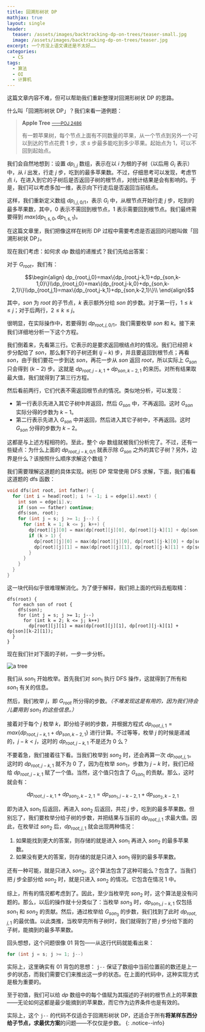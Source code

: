 ```yaml
---
title: 回溯形树状 DP
mathjax: true
layout: single
header:
  teaser: /assets/images/backtracking-dp-on-trees/teaser-small.jpg
  image: /assets/images/backtracking-dp-on-trees/teaser.jpg
excerpt: 一个月没上语文课还是不太好……
categories:
  - CS
tags:
  - 算法
  - OI
  - 计算机
---
```


这篇文章内容不难，但可以帮助我们重新整理对回溯形树状 DP 的思路。

什么叫「回溯形树状 DP」？我们来看一道例题：

> **Apple Tree** <small><span style="color:#bbbec0"><a href="http://poj.org/problem?id=2486">——POJ 2486</a></span></small>
> 
> 有一颗苹果树，每个节点上面有不同数量的苹果，从一个节点到另外一个可以到达的节点花费 $1$ 步，求 $s$ 步最多能吃到多少苹果。起始点为 $1$，可以不回到起始点。

我们会自然地想到：设置 $dp_{i,j}$ 数组，表示在以 $i$ 为根的子树（以后用 $G_i$ 表示）中，从 $i$ 出发，行走 $j$ 步，吃到的最多苹果数。不过，仔细思考可以发现，考虑节点 $i$，在进入到它的子树后是否返回子树的根节点，对统计结果是会有影响的。于是，我们可以考虑多加一维，表示向下行走后是否返回当前结点。

这样，我们重新定义数组 $dp_{i,j,0/1}$，表示 $G_i$ 中，从根节点开始行走 $j$ 步，吃到的最多苹果数，其中，$0$ 表示不需回到根节点，$1$ 表示需要回到根节点。我们最终需要得到 $max(dp_{1,s,0},dp_{1,s,1})$。

在这篇文章里，我们把像这样在树形 DP 过程中需要考虑是否返回的问题叫做「回溯形树状 DP」。

现在我们考虑：如何求 $dp$ 数组的递推式？我们先给出答案：

对于 $G_{root}$，我们有：

$$\begin{align} dp_{root,j,0}=max\{dp_{root,j-k,1}+dp_{son,k-1,0}\}\\dp_{root,j,0}=max\{dp_{root,j-k,0}+dp_{son,k-2,1}\}\\dp_{root,j,1}=max\{dp_{root,j-k,1}+dp_{son,k-2,1}\}\\ \end{align}$$

其中，$son$ 为 $root$ 的子节点，$k$ 表示额外分给 $son$ 的步数。对于第一行，$1 \leq k \leq j$；对于后两行，$2 \leq k \leq j$。

很明显，在实际操作中，若要得到 $dp_{root,j,0/1}$，我们需要枚举 $son$ 和 $k$。接下来我们详细地分析一下这个方程。

我们倒着来，先看第三行。它表示的是要求返回根结点时的情况。我们已经把 $k$ 步分配给了 $son$，那么剩下的子树还剩 $(j-k)$ 步，并且要返回到根节点；再看 $son$，由于我们要花一步到达 $son$，再花一步从 $son$ 返回 $root$，所以实际上 $G_{son}$ 只会得到 $(k-2)$ 步。这就是 $dp_{root,j-k,1}+dp_{son,k-2,1}$ 的来历。对所有结果取最大值，我们就得到了第三行方程。

然后看前两行，它们代表不需返回根节点的情况。类似地分析，可以发现：

- 第一行表示先进入其它子树中并返回，然后 $G_{son}$ 中，不再返回。这时 $G_{son}$ 实际分得的步数为 $k-1$。
- 第二行表示先进入 $G_{son}$ 中并返回，然后进入其它子树中，不再返回。这时 $G_{son}$ 分得的步数为 $k-2$。

这都是与上述方程相符的。至此，整个 $dp$ 数组就被我们分析完了。不过，还有一些疑点：为什么上面的 $dp_{root,j-k,0/1}$ 就表示除 $G_{son}$ 之外的其它子树？另外，边界是什么？该按照什么顺序求解这个数组？

我们需要理解这道题的具体实现。树形 DP 常常使用 DFS 求解，下面，我们看看这道题的 dfs 函数：

```c++
void dfs(int root, int father) {  
  for (int i = head[root]; i != -1; i = edge[i].next) {  
    int son = edge[i].v;  
    if (son == father) continue;  
    dfs(son, root);
    for (int j = s; j >= 1; j--) {
      for (int k = 1; k <= j; k++) {  
        dp[root][j][0] = max(dp[root][j][0], dp[root][j-k][1] + dp[son][k-1][0]); 
        if (k > 1) { 
          dp[root][j][0] = max(dp[root][j][0], dp[root][j-k][0] + dp[son][k-2][1]);  
          dp[root][j][1] = max(dp[root][j][1], dp[root][j-k][1] + dp[son][k-2][1]); 
        }
      }  
    }  
  }  
}
```

这一块代码似乎很难理解消化。为了便于解释，我们把上面的代码去粗取精：

```
dfs(root) {  
  for each son of root {  
    dfs(son);
    for (int j = s; j >= 1; j--)
      for (int k = 2; k <= j; k++)
        dp[root][j][1] = max(dp[root][j][1], dp[root][j-k][1] + dp[son][k-2][1]);
  }
}
```

现在我们针对下面的子树，一步一步分析。

![a tree](/assets/images/backtracking-dp-on-trees/tree.png)

我们从 $son_1$ 开始枚举。首先我们对 $son_1$ 执行 DFS 操作，这就得到了所有和 $son_1$ 有关的信息。

然后，我们枚举 $j$，即 $G_{root}$ 所分得的步数。*（不难发现这是有用的，因为我们待会儿要用到 $son_1$ 的这些信息。）*

接着对于每个 $j$ 枚举 $k$，即分给子树的步数，并根据方程式 $dp_{root,j,1}=max\{dp_{root,j-k,1}+dp_{son,k-2,1}\}$ 进行计算。不过等等，枚举 $j$ 的时候是递减的，$j-k<j$，这时的 $dp_{root,j-k,1}$ 不是还为 $0$ 么？

不要着急，我们接着往下看。当我们枚举到 $son_2$ 时，还会再算一次 $dp_{root,j,1}$。这时的 $dp_{root,j-k,1}$ 就不为 $0$ 了，因为在枚举 $son_1$，步数为 $j-k$ 时，我们已经给 $dp_{root,j-k,1}$ 赋了一个值。当然，这个值只包含了 $G_{son_1}$ 的贡献。那么，这时就会有：

$$dp_{root,j-k,1}+dp_{son_2,k-2,1}=dp_{son_1,j-k-2,1}+dp_{son_2,k-2,1}$$

即为进入 $son_1$ 后返回，再进入 $son_2$ 后返回，共花 $j$ 步，吃到的最多苹果数。但别忘了，我们要枚举分给子树的步数，并把结果与当前的 $dp_{root,j,1}$ 求最大值。因此，在枚举过 $son_2$ 后，$dp_{root,j,1}$ 就会出现两种情况：

1. 如果能找到更大的答案，则存储的就是进入 $son_1$ 再进入 $son_2$ 的最多苹果数。
1. 如果没有更大的答案，则存储的就是只进入 $son_1$ 得到的最多苹果数。

还有一种可能，就是只进入 $son_2$。这个算法包含了这种可能么？包含了。当我们把 $j$ 步全部分给 $son_2$ 时，就是只进入 $son_2$ 的情况。它包含在情况 1 中。

综上，所有的情况都考虑到了。因此，至少当枚举完 $son_2$ 时，这个算法是没有问题的。那么，以后的操作就十分类似了：当枚举 $son_3$ 时，$dp_{son_1,j-k,1}$ 仅包括 $son_1$ 和 $son_2$ 的贡献。然后，通过枚举给 $G_{son_3}$ 的步数，我们找到了此时 $dp_{root,j,1}$ 的最优值。以此类推，当枚举完所有子树时，我们就得到了把 $j$ 步分给下面的子树，能摘到的最多苹果数。

回头想想，这个问题很像 01 背包——从这行代码就能看出来：

```c++
for (int j = s; j >= 1; j--)
```

实际上，这里确实有 01 背包的思想： `j--` 保证了数组中当前位置前的数还是上一步的状态，而我们需要它们来推出这一步的状态。在上面的代码中，这种实现方式是极为重要的。

至于初值，我们可以给 $dp$ 数组中的每个值赋为其描述的子树的根节点上的苹果数——无论如何这都是最少能摘到的苹果数，而它作为边界条件也是有效的。

实际上，这个 `j--` 的代码不仅适合于回溯形树状 DP，还适合于所有**将某样东西分给子节点，求最优方案**的问题——不仅仅是步数。
{: .notice--info}
